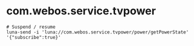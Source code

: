 # com.webos.service.tvpower

```
# Suspend / resume
luna-send -i 'luna://com.webos.service.tvpower/power/getPowerState' '{"subscribe":true}'

```
